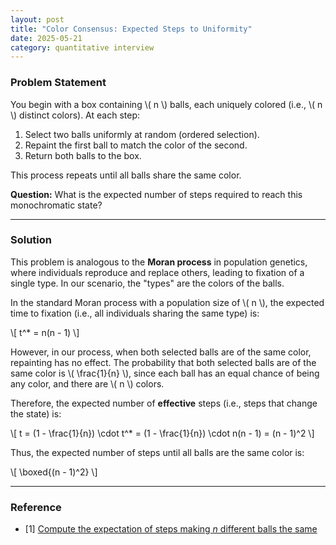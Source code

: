 ```yaml
---
layout: post
title: "Color Consensus: Expected Steps to Uniformity"
date: 2025-05-21
category: quantitative interview
---
```


### Problem Statement

You begin with a box containing \\( n \\) balls, each uniquely colored (i.e., \\( n \\) distinct colors). At each step:

1. Select two balls uniformly at random (ordered selection).
2. Repaint the first ball to match the color of the second.
3. Return both balls to the box.

This process repeats until all balls share the same color.

**Question:** What is the expected number of steps required to reach this monochromatic state?

---

### Solution

This problem is analogous to the **Moran process** in population genetics, where individuals reproduce and replace others, leading to fixation of a single type. In our scenario, the "types" are the colors of the balls.

In the standard Moran process with a population size of \\( n \\), the expected time to fixation (i.e., all individuals sharing the same type) is:

\\[
t^* = n(n - 1)
\\]

However, in our process, when both selected balls are of the same color, repainting has no effect. The probability that both selected balls are of the same color is \\( \frac{1}{n} \\), since each ball has an equal chance of being any color, and there are \\( n \\) colors.

Therefore, the expected number of **effective** steps (i.e., steps that change the state) is:

\\[
t = (1 - \frac{1}{n}) \cdot t^* = (1 - \frac{1}{n}) \cdot n(n - 1) = (n - 1)^2
\\]

Thus, the expected number of steps until all balls are the same color is:

\\[
\boxed{(n - 1)^2}
\\]

---

### Reference

* [1] [Compute the expectation of steps making $n$ different balls the same](https://math.stackexchange.com/questions/1214293/compute-the-expectation-of-steps-making-n-different-balls-the-same)
